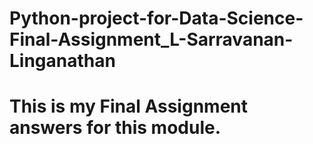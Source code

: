 # Python-project-for-Data-Science-Final-Assignment_L-Sarravanan-Linganathan
# This is my Final Assignment answers for this module.
